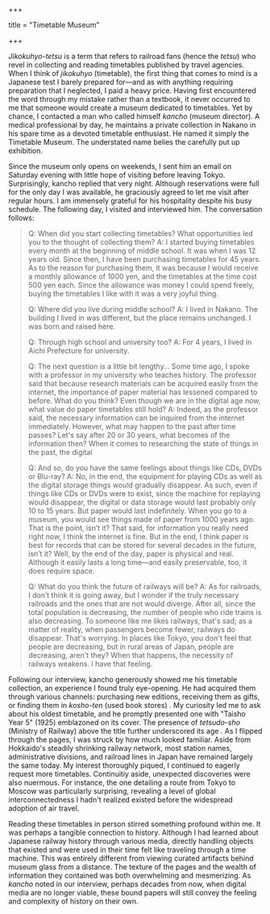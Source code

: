 +++

title = "Timetable Museum"

+++

*Jikokuhyo-tetsu* is a term that refers to railroad fans (hence the *tetsu*) who revel in collecting and reading timetables published by travel agencies. When I think of *jikokuhyo* (timetable), the first thing that comes to mind is a Japanese test I barely prepared for—and as with anything requiring preparation that I neglected, I paid a heavy price. Having first encountered the word through my mistake rather than a textbook, it never occurred to me that someone would create a museum dedicated to timetables. Yet by chance, I contacted a man who called himself *kancho* (museum director). A medical professional by day, he maintains a private collection in Nakano in his spare time as a devoted timetable enthusiast. He named it simply the Timetable Museum. The understated name belies the carefully put up exhibition.

Since the museum only opens on weekends, I sent him an email on Saturday evening with little hope of visiting before leaving Tokyo. Surprisingly, kancho replied that very night. Although reservations were full for the only day I was available, he graciously agreed to let me visit after regular hours. I am immensely grateful for his hospitality despite his busy schedule. The following day, I visited and interviewed him. The conversation follows:

>Q: When did you start collecting timetables? What opportunities led you to the thought of collecting them?
>A: I started buying timetables every month at the beginning of middle school. It was when I was 12 years old. Since then, I have been purchasing timetables for 45 years. As to the reason for purchasing them, it was because I would receive a monthly allowance of 1000 yen, and the timetables at the time cost 500 yen each. Since the allowance was money I could spend freely, buying the timetables I like with it was a very joyful thing.
>
>Q: Where did you live during middle school?
>A: I lived in Nakano. The building I lived in was different, but the place remains unchanged. I was born and raised here.
>
>Q: Through high school and university too?
>A: For 4 years, I lived in Aichi Prefecture for university.
>
>Q: The next question is a little bit lengthy… Some time ago, I spoke with a professor in my university who teaches history. The professor said that because research materials can be acquired easily from the internet, the importance of paper material has lessened compared to before. What do you think? Even though we are in the digital age now, what value do paper timetables still hold?
>A: Indeed, as the professor said, the necessary information can be inquired from the internet immediately. However, what may happen to the past after time passes? Let's say after 20 or 30 years, what becomes of the information then? When it comes to researching the state of things in the past, the digital 
>
>Q: And so, do you have the same feelings about things like CDs, DVDs or Blu-ray?
>A: No, in the end, the equipment for playing CDs as well as the digital storage things would gradually disappear. As such, even if things like CDs or DVDs were to exist, since the machine for replaying would disappear, the digital or data storage would last probably only 10 to 15 years. But paper would last indefinitely. When you go to a museum, you would see things made of paper from 1000 years ago. That is the point, isn’t it? That said, for information you really need right now, I think the internet is fine. But in the end, I think paper is best for records that can be stored for several decades in the future, isn’t it? Well, by the end of the day, paper is physical and real. Although it easily lasts a long time—and easily preservable, too, it does require space. 
>
>Q: What do you think the future of railways will be?
>A: As for railroads, I don’t think it is going away, but I wonder if the truly necessary railroads and the ones that are not would diverge. After all, since the total population is decreasing, the number of people who ride trains is also decreasing. To someone like me likes railways, that's sad; as a matter of reality, when passengers become fewer, railways do disappear. That's worrying. In places like Tokyo, you don't feel that people are decreasing, but in rural areas of Japan, people are decreasing, aren't they? When that happens, the necessity of railways weakens. I have that feeling. 

Following our interview, kancho generously showed me his timetable collection, an experience I found truly eye-opening. He had acquired them through various channels: purchasing new editions, receiving them as gifts, or finding them in *kosho-ten* (used book stores) . My curiosity led me to ask about his oldest timetable, and he promptly presented one with "Taisho Year 5" (1925) emblazoned on its cover. The presence of *tetsudo-sho* (Ministry of Railway) above the title further underscored its age . As I flipped through the pages, I was struck by how much looked familiar. Aside from Hokkaido's steadily shrinking railway network, most station names, administrative divisions, and railroad lines in Japan have remained largely the same today. My interest thoroughly piqued, I continued to eagerly request more timetables. Continuitiy aside, unexpected discoveries were also nuermous. For instance, the one detailing a route from Tokyo to Moscow was particularly surprising, revealing a level of global interconnectedness I hadn't realized existed before the widespread adoption of air travel.

Reading these timetables in person stirred something profound within me. It was perhaps a tangible connection to history. Although I had learned about Japanese railway history through various media, directly handling objects that existed and were used in their time felt like traveling through a time machine. This was entirely different from viewing curated artifacts behind museum glass from a distance. The texture of the pages and the wealth of information they contained was both overwhelming and mesmerizing. As *kancho* noted in our interview, perhaps decades from now, when digital media are no longer viable, these bound papers will still convey the feeling and complexity of history on their own.
